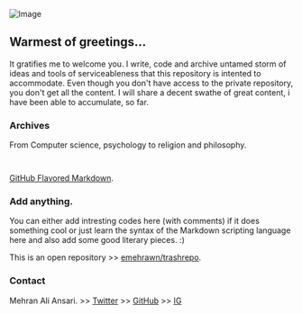![Image](https://utopiaeducators.com/content/images/2020/05/fyodor-dostoyevsky-portrait1.jpg)
## Warmest of greetings...

It gratifies me to welcome you. I write, code and archive untamed storm of ideas and tools of serviceableness that this repository is intented to accommodate. Even though you don't have access to the private repository, you don't get all the content. I will share a decent swathe of great content, i have been able to accumulate, so far. 

### Archives
From Computer science, psychology to religion and philosophy. 

```


```
[GitHub Flavored Markdown](https://guides.github.com/features/mastering-markdown/).

### Add anything.

You can either add intresting codes here (with comments) if it does something cool or just learn the syntax of the Markdown scripting language here and also add some good literary pieces. :)

This is an open repository >> [emehrawn/trashrepo](https://github.com/emehrawn/trashrepo). 

### Contact

Mehran Ali Ansari.  >> [Twitter](https://twitter.com/kladenstien9) >> [GitHub](https://github.com/emehrawn) >> [IG](https://instagram.com/alimehrawn)
